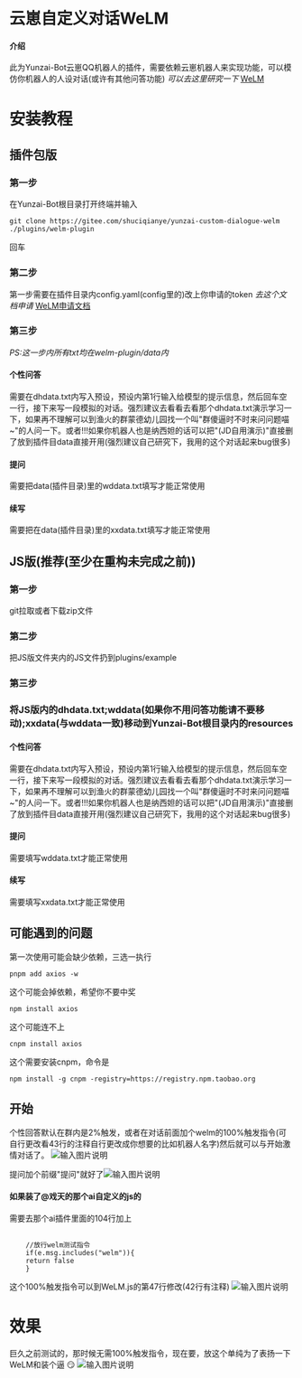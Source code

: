 # 云崽自定义对话WeLM
#### 介绍
此为Yunzai-Bot云崽QQ机器人的插件，需要依赖云崽机器人来实现功能，可以模仿你机器人的人设对话(或许有其他问答功能) _可以去这里研究一下_ [WeLM](https://welm.weixin.qq.com/docs/api/)

# 安装教程

## 插件包版
### 第一步
在Yunzai-Bot根目录打开终端并输入

```
git clone https://gitee.com/shuciqianye/yunzai-custom-dialogue-welm ./plugins/welm-plugin
```
回车
### 第二步
第一步需要在插件目录内config.yaml(config里的)改上你申请的token _去这个文档申请_ [WeLM申请文档](https://docs.qq.com/form/page/DUW1YVVJNbHpzV2No#/fill-detail)
### 第三步
_PS:这一步内所有txt均在welm-plugin/data内_
#### 个性问答
需要在dhdata.txt内写入预设，预设内第1行输入给模型的提示信息，然后回车空一行，接下来写一段模拟的对话。强烈建议去看看去看那个dhdata.txt演示学习一下，如果再不理解可以到渔火的群蒙德幼儿园找一个叫"群傻逼时不时来问问题喵~"的人问一下。或者!!!如果你机器人也是纳西妲的话可以把"(JD自用演示)"直接删了放到插件目data直接开用(强烈建议自己研究下，我用的这个对话起来bug很多)
#### 提问
需要把data(插件目录)里的wddata.txt填写才能正常使用
#### 续写
需要把在data(插件目录)里的xxdata.txt填写才能正常使用

## JS版(推荐(至少在重构未完成之前))
### 第一步
git拉取或者下载zip文件
### 第二步
把JS版文件夹内的JS文件扔到plugins/example
### 第三步
### 将JS版内的dhdata.txt;wddata(如果你不用问答功能请不要移动);xxdata(与wddata一致)移动到Yunzai-Bot根目录内的resources
#### 个性问答
需要在dhdata.txt内写入预设，预设内第1行输入给模型的提示信息，然后回车空一行，接下来写一段模拟的对话。强烈建议去看看去看那个dhdata.txt演示学习一下，如果再不理解可以到渔火的群蒙德幼儿园找一个叫"群傻逼时不时来问问题喵~"的人问一下。或者!!!如果你机器人也是纳西妲的话可以把"(JD自用演示)"直接删了放到插件目data直接开用(强烈建议自己研究下，我用的这个对话起来bug很多)
#### 提问
需要填写wddata.txt才能正常使用
#### 续写
需要填写xxdata.txt才能正常使用

## 可能遇到的问题
第一次使用可能会缺少依赖，三选一执行

```
pnpm add axios -w
```
这个可能会掉依赖，希望你不要中奖

```
npm install axios
```
这个可能连不上

```
cnpm install axios
```
这个需要安装cnpm，命令是

```
npm install -g cnpm -registry=https://registry.npm.taobao.org
```

## 开始
个性回答默认在群内是2%触发，或者在对话前面加个welm的100%触发指令(可自行更改看43行的注释自行更改成你想要的比如机器人名字)然后就可以与开始激情对话了。
![输入图片说明](resources/gexinghuida.jpg)

提问加个前缀"提问"就好了![输入图片说明](resources/tiwen.png)

#### 如果装了@戏天的那个ai自定义的js的
需要去那个ai插件里面的104行加上

```

    //放行welm测试指令
    if(e.msg.includes("welm")){
	return false
    }
```
这个100%触发指令可以到WeLM.js的第47行修改(42行有注释)
![输入图片说明](resources/100%25chufa.jpg)

# 效果
巨久之前测试的，那时候无需100%触发指令，现在要，放这个单纯为了表扬一下WeLM和装个逼 :smirk: 
![输入图片说明](resources/biaoyangwelm.png)